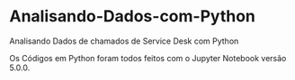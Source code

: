 # Analisando-Dados-com-Python
 Analisando Dados de chamados de Service Desk com Python
 
 Os Códigos em Python foram todos feitos com o Jupyter Notebook versão 5.0.0.
 
